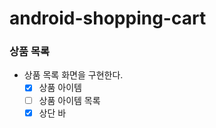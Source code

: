 # android-shopping-cart

### 상품 목록
- 상품 목록 화면을 구현한다.
  - [x] 상품 아이템 
  - [ ] 상품 아이템 목록
  - [x] 상단 바
